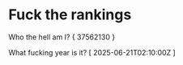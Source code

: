 # Fuck the rankings

Who the hell am I?
{ 37562130 }

What fucking year is it?
[ 2025-06-21T02:10:00Z ]
